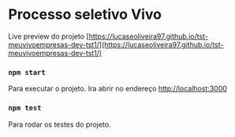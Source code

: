 # Processo seletivo Vivo
Live preview do projeto [https://lucaseoliveira97.github.io/tst-meuvivoempresas-dev-tst1/](https://lucaseoliveira97.github.io/tst-meuvivoempresas-dev-tst1/)

### `npm start`
Para executar o projeto. Ira abrir no endereço [http://localhost:3000](http://localhost:3000) 

### `npm test`

Para rodar os testes do projeto.

